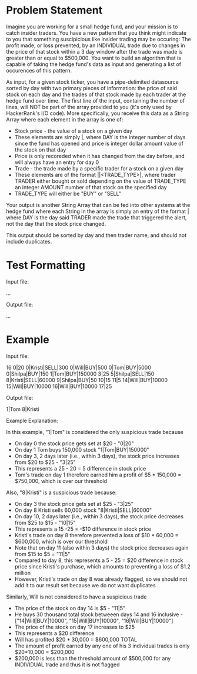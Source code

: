 # Problem Statement

Imagine you are working for a small hedge fund, and your mission is to catch
insider traders. You have a new pattern that you think might indicate to you
that something suscipicious like insider trading may be occuring: The profit
made, or loss prevented, by an INDIVIDUAL trade due to changes in the price
of that stock within a 3 day window after the trade was made is greater than
or equal to $500,000.
You want to build an algorithm that is capable of taking the hedge fund's data
as input and generating a list of occurences of this pattern.

As input, for a given stock ticker, you have a pipe-delimited datasource sorted
by day with two primary pieces of information: the price of said stock on each
day and the trades of that stock made by each trader at the hedge fund over time.
The first line of the input, containing the number of lines, will NOT be part
of the array provided to you (it's only used by HackerRank's I/O code). More
specifically, you receive this data as a String Array where each element in the
array is one of:

- Stock price - the value of a stock on a given day
- These elements are simply <DAY>|<PRICE>, where DAY is the integer number of
  days since the fund has opened and price is integer dollar amount value of the stock 
  on that day
- Price is only recoreded when it has changed from the day before, and will 
  always have an entry for day 0
- Trade - the trade made by a specific trader for a stock on a given day
- These elements are of the format <DAY>|<TRADER>|<TRADE_TYPE>|<AMOUNT>, where
  trader TRADER either bought or sold depending on the value of TRADE_TYPE
  an integer AMOUNT number of that stock on the specified day
- TRADE_TYPE will either be "BUY" or "SELL"

Your output is another String Array that can be fed into other systems at
the hedge fund where each String in the array is simply an entry of the format
<DAY>|<TRADER> where DAY is the day said TRADER made the trade that triggered the
alert, not the day that the stock price changed.

This output should be sorted by day and then trader name, and should not include 
duplicates.

# Test Formatting

Input file:

<number-of-lines-n-in-data-feed>
<first-line-of-data-feed>
...
<n th-line-of-data-feed>

Output file:

<first-line-of-output-array>
...
<final-line-of-output>

# Example

Input file:

16
0|20
0|Kristi|SELL|300
0|Will|BUY|500
0|Tom|BUY|5000
0|Shilpa|BUY|150
1|Tom|BUY|150000
3|25
5|Shilpa|SELL|150
8|Kristi|SELL|60000
9|Shilpa|BUY|50
10|15
11|5
14|Will|BUY|10000
15|Will|BUY|10000
16|Will|BUY|10000
17|25

Output file:

1|Tom
8|Kristi

Example Explanation:

In this example, "1|Tom" is considered the only suspicious trade because
- On day 0 the stock price gets set at $20 - "0|20"
- On day 1 Tom buys 150,000 stock "1|Tom|BUY|150000"
- On day 3, 2 days later (i.e., within 3 days), the stock price increases
from $20 to $25 - "3|25"
- This represents a 25 - 20 = 5 difference in stock price
- Tom's trade on day 1 therefore earned him a profit of $5 * 150,000 = $750,000,
which is over our threshold

Also, "8|Kristi" is a suspicious trade because:
- On day 3 the stock price gets set at $25 - "3|25"
- On day 8 Kristi sells 60,000 stock "8|Kristi|SELL|60000"
- On day 10, 2 days later (i.e., within 3 days), the stock price decreases from $25
to $15 - "10|15"
- This represents a 15 -25 = -$10 difference in stock price
- Kristi's trade on day 8 therefore prevented a loss of $10 * 60,000 = $600,000, 
which is over our threshold
- Note that on day 11 (also within 3 days) the stock price decreases again from $15
to $5 = "11|5"
- Compared to day 8, this represents a 5 - 25 = $20 difference in stock price since 
Kristi's purchase, which amounts to preventing a loss of $1.2 million
- However, Kristi's trade on day 8 was already flagged, so we should not add it to
our result set because we do not want duplicates 

Similarly, Will is not considered to have a suspicious trade
- The price of the stock on day 14 is $5 - "11|5"
- He buys 30 thousand total stock betweeen days 14 and 16 inclusive - 
["14|Will|BUY|10000", "15|Will|BUY|10000", "16|Will|BUY|10000"]
- The price of the stock on day 17 increases to $25
- This represents a $20 difference
- Will has profited $20 * 30,000 = $600,000 TOTAL
- The amount of profit earned by any one of his 3 individual trades is only
$20*10,000 = $200,000
- $200,000 is less than the threshold amount of $500,000 for any INDIVIDUAL
trade and thus it is not flagged